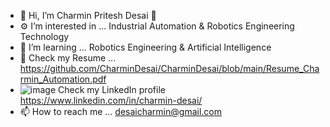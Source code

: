 - 👋 Hi, I’m Charmin Pritesh Desai 👀
- ⚙️ I’m interested in ... Industrial Automation & Robotics Engineering Technology
- 🌱 I’m learning ... Robotics Engineering & Artificial Intelligence
- 📄 Check my Resume ... https://github.com/CharminDesai/CharminDesai/blob/main/Resume_Charmin_Automation.pdf
- ![image](https://user-images.githubusercontent.com/108434638/182218426-23cdc203-ddec-46e6-b107-30e7d49d0ad7.png) Check my LinkedIn profile https://www.linkedin.com/in/charmin-desai/
- 📫 How to reach me ... desaicharmin@gmail.com
